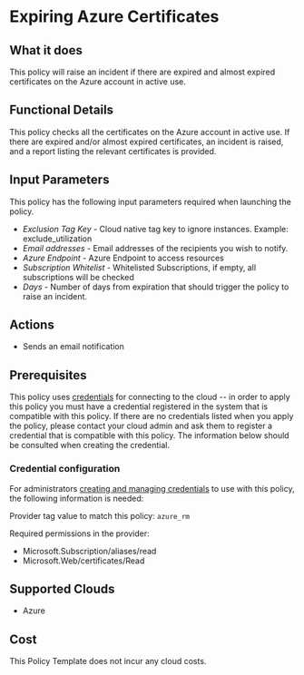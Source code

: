 # Expiring Azure Certificates

## What it does

This policy will raise an incident if there are expired and almost expired certificates on the Azure account in active use.

## Functional Details

This policy checks all the certificates on the Azure account in active use. If there are expired and/or almost expired certificates, an incident is raised, and a report listing the relevant certificates is provided.

## Input Parameters

This policy has the following input parameters required when launching the policy.

- *Exclusion Tag Key* - Cloud native tag key to ignore instances. Example: exclude_utilization
- *Email addresses* - Email addresses of the recipients you wish to notify.
- *Azure Endpoint* - Azure Endpoint to access resources
- *Subscription Whitelist* - Whitelisted Subscriptions, if empty, all subscriptions will be checked
- *Days* - Number of days from expiration that should trigger the policy to raise an incident.

## Actions

- Sends an email notification

## Prerequisites

This policy uses [credentials](https://docs.flexera.com/flexera/EN/Automation/ManagingCredentialsExternal.htm) for connecting to the cloud -- in order to apply this policy you must have a credential registered in the system that is compatible with this policy. If there are no credentials listed when you apply the policy, please contact your cloud admin and ask them to register a credential that is compatible with this policy. The information below should be consulted when creating the credential.

### Credential configuration

For administrators [creating and managing credentials](https://docs.flexera.com/flexera/EN/Automation/ManagingCredentialsExternal.htm) to use with this policy, the following information is needed:

Provider tag value to match this policy: `azure_rm`

Required permissions in the provider:

- Microsoft.Subscription/aliases/read
- Microsoft.Web/certificates/Read

## Supported Clouds

- Azure

## Cost

This Policy Template does not incur any cloud costs.
